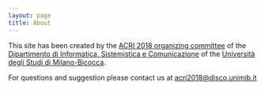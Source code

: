 ```yaml
---
layout: page
title: About
---
```


This site has been created by the [ACRI 2018 organizing committee](/committees#organizing) of the [Dipartimento di Informatica, Sistemistica e Comunicazione](http://www.disco.unimib.it) of the [Università degli Studi di Milano-Bicocca](http://www.unimib.it).

For questions and suggestion please contact us at [acri2018@disco.unimib.it](mailto:acri2018@disco.unimib.it)
